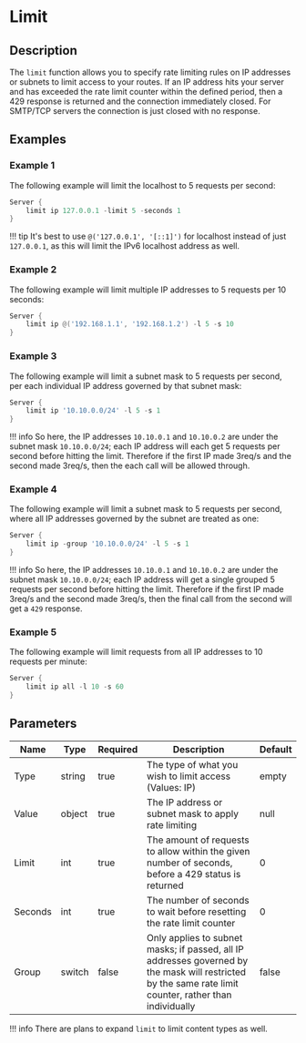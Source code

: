 # Limit

## Description

The `limit` function allows you to specify rate limiting rules on IP addresses or subnets to limit access to your routes. If an IP address hits your server and has exceeded the rate limit counter within the defined period, then a 429 response is returned and the connection immediately closed. For SMTP/TCP servers the connection is just closed with no response.

## Examples

### Example 1

The following example will limit the localhost to 5 requests per second:

```powershell
Server {
    limit ip 127.0.0.1 -limit 5 -seconds 1
}
```

!!! tip
    It's best to use `@('127.0.0.1', '[::1]')` for localhost instead of just `127.0.0.1`, as this will limit the IPv6 localhost address as well.

### Example 2

The following example will limit multiple IP addresses to 5 requests per 10 seconds:

```powershell
Server {
    limit ip @('192.168.1.1', '192.168.1.2') -l 5 -s 10
}
```

### Example 3

The following example will limit a subnet mask to 5 requests per second, per each individual IP address governed by that subnet mask:

```powershell
Server {
    limit ip '10.10.0.0/24' -l 5 -s 1
}
```

!!! info
    So here, the IP addresses `10.10.0.1` and `10.10.0.2` are under the subnet mask `10.10.0.0/24`; each IP address will each get 5 requests per second before hitting the limit. Therefore if the first IP made 3req/s and the second made 3req/s, then the each call will be allowed through.

### Example 4

The following example will limit a subnet mask to 5 requests per second, where all IP addresses governed by the subnet are treated as one:

```powershell
Server {
    limit ip -group '10.10.0.0/24' -l 5 -s 1
}
```

!!! info
    So here, the IP addresses `10.10.0.1` and `10.10.0.2` are under the subnet mask `10.10.0.0/24`; each IP address will get a single grouped 5 requests per second before hitting the limit. Therefore if the first IP made 3req/s and the second made 3req/s, then the final call from the second will get a `429` response.

### Example 5

The following example will limit requests from all IP addresses to 10 requests per minute:

```powershell
Server {
    limit ip all -l 10 -s 60
}
```

## Parameters

| Name | Type | Required | Description | Default |
| ---- | ---- | -------- | ----------- | ------- |
| Type | string | true | The type of what you wish to limit access (Values: IP) | empty |
| Value | object | true | The IP address or subnet mask to apply rate limiting | null |
| Limit | int | true | The amount of requests to allow within the given number of seconds, before a 429 status is returned | 0 |
| Seconds | int | true | The number of seconds to wait before resetting the rate limit counter | 0 |
| Group | switch | false | Only applies to subnet masks; if passed, all IP addresses governed by the mask will restricted by the same rate limit counter, rather than individually | false |

!!! info
    There are plans to expand `limit` to limit content types as well.